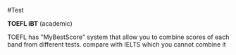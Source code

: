 #Test 

**TOEFL iBT** (academic)

TOEFL has "MyBestScore" system that allow you to combine scores of each band from different tests.
	compare with IELTS which you cannot combine it